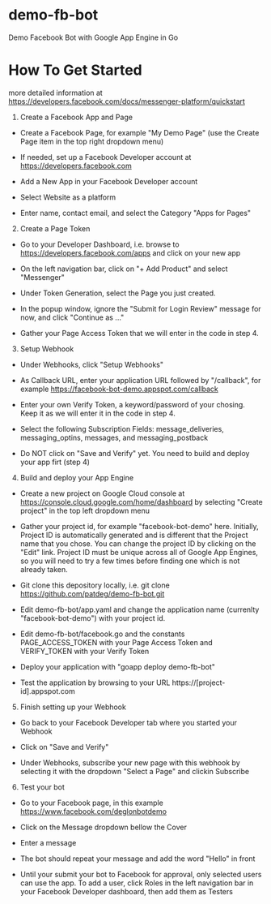 # demo-fb-bot
Demo Facebook Bot with Google App Engine in Go


How To Get Started
==================

more detailed information at https://developers.facebook.com/docs/messenger-platform/quickstart


1. Create a Facebook App and Page

* Create a Facebook Page, for example "My Demo Page" (use the Create Page item in the top right dropdown menu)

* If needed, set up a Facebook Developer account at https://developers.facebook.com

* Add a New App in your Facebook Developer account

* Select Website as a platform

* Enter name, contact email, and select the Category "Apps for Pages"

2. Create a Page Token

* Go to your Developer Dashboard, i.e. browse to https://developers.facebook.com/apps and click on your new app

* On the left navigation bar, click on "+ Add Product" and select "Messenger"

* Under Token Generation, select the Page you just created. 

* In the popup window, ignore the "Submit for Login Review" message for now, and click "Continue as ..."

* Gather your Page Access Token that we will enter in the code in step 4.

3. Setup Webhook

* Under Webhooks, click "Setup Webhooks"

* As Callback URL, enter your application URL followed by "/callback", for example https://facebook-bot-demo.appspot.com/callback

* Enter your own Verify Token, a keyword/password of your chosing. Keep it as we will enter it in the code in step 4.

* Select the following Subscription Fields: message_deliveries, messaging_optins, messages, and messaging_postback

* Do NOT click on "Save and Verify" yet. You need to build and deploy your app firt (step 4)

4. Build and deploy your App Engine

* Create a new project on Google Cloud console at https://console.cloud.google.com/home/dashboard by selecting "Create project" in the top left dropdown menu

* Gather your project id, for example "facebook-bot-demo" here. Initially, Project ID is automatically generated and is different that the Project name that you chose. You can change the project ID by clicking on the "Edit" link. Project ID must be unique across all of Google App Engines, so you will need to try a few times before finding one which is not already taken.

* Git clone this depository locally, i.e. git clone https://github.com/patdeg/demo-fb-bot.git

* Edit demo-fb-bot/app.yaml and change the application name (currenlty "facebook-bot-demo") with your project id.

* Edit demo-fb-bot/facebook.go and the constants PAGE_ACCESS_TOKEN with your Page Access Token and VERIFY_TOKEN with your Verify Token

* Deploy your application with "goapp deploy demo-fb-bot"

* Test the application by browsing to your URL https://[project-id].appspot.com

5. Finish setting up your Webhook

* Go back to your Facebook Developer tab where you started your Webhook

* Click on "Save and Verify"

* Under Webhooks, subscribe your new page with this webhook by selecting it with the dropdown "Select a Page" and clickin Subscribe

6. Test your bot

* Go to your Facebook page, in this example https://www.facebook.com/deglonbotdemo

* Click on the Message dropdown bellow the Cover

* Enter a message

* The bot should repeat your message and add the word "Hello" in front

* Until your submit your bot to Facebook for approval, only selected users can use the app. To add a user, click Roles in the left navigation bar in your Facebook Developer dashboard, then add them as Testers



